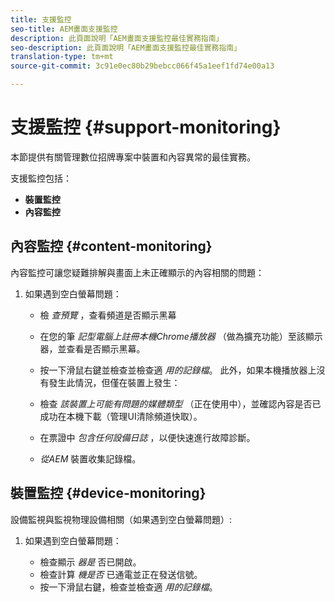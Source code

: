 ```yaml
---
title: 支援監控
seo-title: AEM畫面支援監控
description: 此頁面說明「AEM畫面支援監控最佳實務指南」
seo-description: 此頁面說明「AEM畫面支援監控最佳實務指南」
translation-type: tm+mt
source-git-commit: 3c91e0ec80b29bebcc066f45a1eef1fd74e00a13

---
```



# 支援監控 {#support-monitoring}

本節提供有關管理數位招牌專案中裝置和內容異常的最佳實務。

支援監控包括：

* **裝置監控**
* **內容監控**

## 內容監控 {#content-monitoring}

內容監控可讓您疑難排解與畫面上未正確顯示的內容相關的問題：

1. 如果遇到空白螢幕問題：

   * 檢 *查預覽* ，查看頻道是否顯示黑幕
   * 在您的筆 *記型電腦上註冊本機Chrome播放器* （做為擴充功能）至該顯示器，並查看是否顯示黑幕。
   * 按一下滑鼠右鍵並檢查並檢查適 *用的記錄檔*。
   此外，如果本機播放器上沒有發生此情況，但僅在裝置上發生：

   * 檢查 *該裝置上可能有問題的媒體類型* （正在使用中），並確認內容是否已成功在本機下載（管理UI清除頻道快取）。
   * 在票證中 *包含任何設備日誌* ，以便快速進行故障診斷。
   * *從AEM* 裝置收集記錄檔。


## 裝置監控 {#device-monitoring}

設備監視與監視物理設備相關（如果遇到空白螢幕問題）:

1. 如果遇到空白螢幕問題：

   * 檢查顯示 *器是* 否已開啟。
   * 檢查計算 *機是否* 已通電並正在發送信號。
   * 按一下滑鼠右鍵，檢查並檢查適 *用的記錄檔*。

